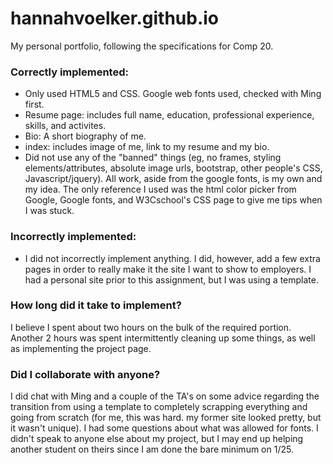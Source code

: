 
# hannahvoelker.github.io
My personal portfolio, following the specifications for Comp 20.

### Correctly implemented:
* Only used HTML5 and CSS. Google web fonts used, checked with Ming first.
* Resume page: includes full name, education, professional experience, skills, and activites.
* Bio: A short biography of me. 
* index: includes image of me, link to my resume and my bio.
* Did not use any of the "banned" things (eg, no frames, styling elements/attributes, absolute image urls, bootstrap, other people's CSS, Javascript/jquery). All work, aside from the google fonts, is my own and my idea. The only reference I used was the html color picker from Google, Google fonts, and W3Cschool's CSS page to give me tips when I was stuck.

### Incorrectly implemented:
* I did not incorrectly implement anything. I did, however, add a few extra pages in order to really make it the site I want to show to employers. I had a personal site prior to this assignment, but I was using a template. 

### How long did it take to implement?
I believe I spent about two hours on the bulk of the required portion. Another 2 hours was spent intermittently cleaning up some things, as well as implementing the project page. 

### Did I collaborate with anyone?
I did chat with Ming and a couple of the TA's on some advice regarding the transition from using a template to completely scrapping everything and going from scratch (for me, this was hard. my former site looked pretty, but it wasn't unique). I had some questions about what was allowed for fonts. I didn't speak to anyone else about my project, but I may end up helping another student on theirs since I am done the bare minimum on 1/25. 